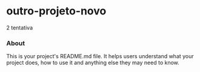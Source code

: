 outro-projeto-novo
==================

2 tentativa

### About

This is your project's README.md file. It helps users understand what your
project does, how to use it and anything else they may need to know.